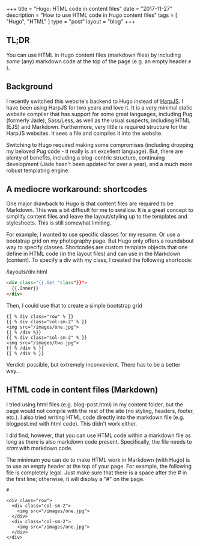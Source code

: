+++
title = "Hugo: HTML code in content files"
date = "2017-11-27"
description = "How to use HTML code in Hugo content files"
tags = [ "Hugo", "HTML" ]
type = "post"
layout = "blog"
+++

## TL;DR
You can use HTML in Hugo content files (markdown files) by including *some* (any) markdown code at the top of the page (e.g. an empty header `# `).

## Background

I recently switched this website's backend to Hugo instead of [HarpJS](http://harpjs.com/). I have been using HarpJS for two years and love it. It is a very minimal static website compiler that has support for some great languages, including Pug (formerly Jade), Sass/Less, as well as the usual suspects, including HTML (EJS) and Markdown. Furthermore, very little is required structure for the HarpJS websites. It sees a file and compiles it into the website.

Switching to Hugo required making some compromises (including dropping my beloved Pug code - it really is an excellent language). But, there are plenty of benefits, including a blog-centric structure, continuing development (Jade hasn't been updated for over a year), and a much more robust templating engine.

## A mediocre workaround: shortcodes

One major drawback to Hugo is that content files are required to be Markdown. This was a bit difficult for me to swallow. It is a great concept to simplify content files and leave the layout/styling up to the templates and stylesheets. This is still somewhat limiting.

For example, I wanted to use specific classes for my resume. Or use a bootstrap grid on my photography page. But Hugo only offers a roundabout way to specify classes. Shortcodes are custom template objects that one define in HTML code (in the layout files) and can use in the Markdown (content). To specify a div with my class, I created the following shortcode:

/layouts/div.html
```html
<div class="{{.Get "class"}}">
  {{.Inner}}
</div>
```

Then, I could use that to create a simple bootstrap grid

```
{{ % div class="row" % }}
{{ % div class="col-sm-2" % }}
<img src="/images/one.jpg">
{{ % /div %}}
{{ % div class="col-sm-2" % }}
<img src="/images/two.jpg">
{{ % /div % }}
{{ % /div % }}
```

Verdict: possible, but extremely inconvenient. There has to be a better way...

## HTML code in content files (Markdown)

I tried using html files (e.g. blog-post.html) in my content folder, but the page would not compile with the rest of the site (no styling, headers, footer, etc.). I also tried writing HTML code directly into the markdown file (e.g. blogpost.md with html code). This didn't work either.

I did find, however, that you can use HTML code within a markdown file as long as there is also markdown code present. Specifically, the file needs to *start* with markdown code.

The minimum you can do to make HTML work in Markdown (with Hugo) is to use an empty header at the top of your page. For example, the following file is completely legal. Just make sure that there is a space after the # in the first line; otherwise, it will display a "#" on the page.

```
# 

<div class="row">
  <div class="col-sm-2">
    <img src="/images/one.jpg">
  </div>
  <div class="col-sm-2">
    <img src="/images/one.jpg">
  </div>
</div>
```